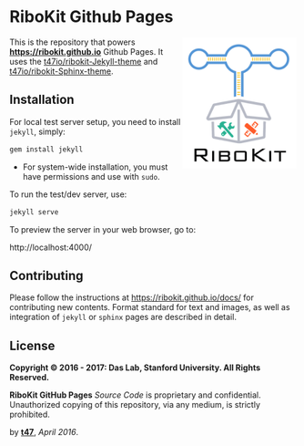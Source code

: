 # RiboKit Github Pages

<img src="assets/ribokit_logo.png" alt="RiboKit Logo" align="right" width="200px">

This is the repository that powers **https://ribokit.github.io** Github Pages. It uses the [t47io/ribokit-Jekyll-theme](https://github.com/t47io/ribokit-Jekyll-theme) and [t47io/ribokit-Sphinx-theme](https://github.com/t47io/ribokit-Sphinx-theme).

## Installation

For local test server setup, you need to install `jekyll`, simply:
```bash
gem install jekyll
```

* For system-wide installation, you must have permissions and use with `sudo`.

To run the test/dev server, use:
```bash
jekyll serve
```

To preview the server in your web browser, go to:

http://localhost:4000/



## Contributing

Please follow the instructions at https://ribokit.github.io/docs/ for contributing new contents. Format standard for text and images, as well as integration of `jekyll` or `sphinx` pages are described in detail.

## License

**Copyright &copy; 2016 - 2017: Das Lab, Stanford University. All Rights Reserved.**

**RiboKit GitHub Pages** _Source Code_ is proprietary and confidential. Unauthorized copying of this repository, via any medium, is strictly prohibited.


by [**t47**](https://t47.io/), *April 2016*.
